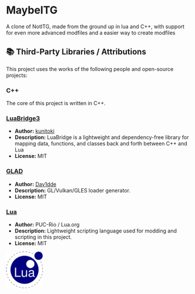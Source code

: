 # MaybeITG
A clone of NotITG, made from the ground up in lua and C++, with support for even more advanced modfiles and a easier way to create modfiles




## 📚 Third-Party Libraries / Attributions

This project uses the works of the following people and open-source projects:

### C++

The core of this project is written in C++.

### [LuaBridge3](https://github.com/kunitoki/LuaBridge3)
- **Author:** [kunitoki](https://github.com/kunitoki)
- **Description:** LuaBridge is a lightweight and dependency-free library for mapping data, functions, and classes back and forth between C++ and Lua
- **License:** MIT

### [GLAD](https://github.com/Dav1dde/glad)
- **Author:** [Dav1dde](https://github.com/Dav1dde)
- **Description:** GL/Vulkan/GLES loader generator.
- **License:** MIT

### [Lua](https://www.lua.org/)
- **Author:** PUC-Rio / Lua.org
- **Description:** Lightweight scripting language used for modding and scripting in this project.
- **License:** MIT

<img src="Assets/Credits/lua.webp" alt="Lua Logo" width="100">
